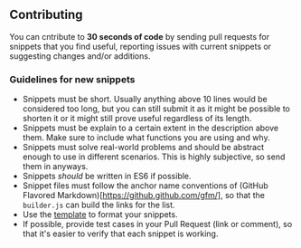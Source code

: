## Contributing

You can cntribute to **30 seconds of code** by sending pull requests for snippets that you find useful, reporting issues with current snippets or suggesting changes and/or additions.

### Guidelines for new snippets

- Snippets must be short. Usually anything above 10 lines would be considered too long, but you can still submit it as it might be possible to shorten it or it might still prove useful regardless of its length.
- Snippets must be explain to a certain extent in the description above them. Make sure to include what functions you are using and why.
- Snippets must solve real-world problems and should be abstract enough to use in different scenarios. This is highly subjective, so send them in anyways.
- Snippets *should* be written in ES6 if possible.
- Snippet files must follow the anchor name conventions of (GitHub Flavored Markdown)[https://github.github.com/gfm/], so that the `builder.js` can build the links for the list.
- Use the [template](snippet-template.md) to format your snippets.
- If possible, provide test cases in your Pull Request (link or comment), so that it's easier to verify that each snippet is working. 
